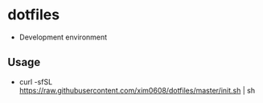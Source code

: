 # dotfiles
* Development environment

## Usage
* curl -sfSL https://raw.githubusercontent.com/xim0608/dotfiles/master/init.sh | sh
